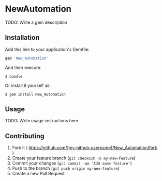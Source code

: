 # NewAutomation

TODO: Write a gem description

## Installation

Add this line to your application's Gemfile:

```ruby
gem 'New_Automation'
```

And then execute:

    $ bundle

Or install it yourself as:

    $ gem install New_Automation

## Usage

TODO: Write usage instructions here

## Contributing

1. Fork it ( https://github.com/[my-github-username]/New_Automation/fork )
2. Create your feature branch (`git checkout -b my-new-feature`)
3. Commit your changes (`git commit -am 'Add some feature'`)
4. Push to the branch (`git push origin my-new-feature`)
5. Create a new Pull Request
